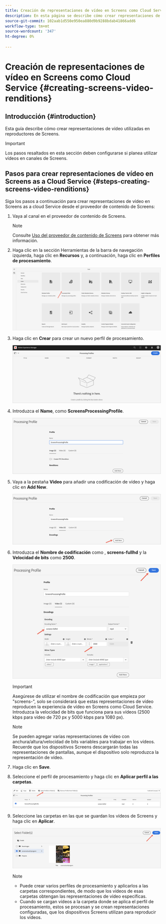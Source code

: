 ```yaml
---
title: Creación de representaciones de vídeo en Screens como Cloud Service
description: En esta página se describe cómo crear representaciones de vídeo en Screens como Cloud Service.
source-git-commit: 102aab1d550e950ea880d9b9288bdab41866add6
workflow-type: tm+mt
source-wordcount: '347'
ht-degree: 0%

---
```



# Creación de representaciones de vídeo en Screens como Cloud Service {#creating-screens-video-renditions}

## Introducción {#introduction}

Esta guía describe cómo crear representaciones de vídeo utilizadas en reproductores de Screens.

>[!IMPORTANT]
>Los pasos resaltados en esta sección deben configurarse si planea utilizar vídeos en canales de Screens.

## Pasos para crear representaciones de vídeo en Screens as a Cloud Service {#steps-creating-screens-video-renditions}

Siga los pasos a continuación para crear representaciones de vídeo en Screens as a cloud Service desde el proveedor de contenido de Screens:

1. Vaya al canal en el proveedor de contenido de Screens.

   >[!NOTE]
   >Consulte [Uso del proveedor de contenido de Screens](https://experienceleague.adobe.com/docs/experience-manager-cloud-service/screens-as-cloud-service/configure-screens-cloud/using-screens-content-provider.html?lang=en#screens-content-provider) para obtener más información.

1. Haga clic en la sección Herramientas de la barra de navegación izquierda, haga clic en **Recursos** y, a continuación, haga clic en **Perfiles de procesamiento**.

   ![](/help/screens-cloud/assets/configure/screens-cp-3.png)

1. Haga clic en **Crear** para crear un nuevo perfil de procesamiento.

   ![](/help/screens-cloud/assets/configure/screens-video-2.png)

1. Introduzca el **Name**, como **ScreensProcessingProfile**.

   ![](/help/screens-cloud/assets/configure/screens-video-3.png)

1. Vaya a la pestaña **Video** para añadir una codificación de vídeo y haga clic en **Add New**.

   ![](/help/screens-cloud/assets/configure/screens-video-4a.png)

1. Introduzca el **Nombre de codificación** como , **screens-fullhd** y la **Velocidad de bits** como **2500**.

   ![](/help/screens-cloud/assets/configure/screens-video-4.png)

   >[!IMPORTANT]
   >Asegúrese de utilizar el nombre de codificación que empieza por &quot;screens-&quot;, solo se considerará que estas representaciones de vídeo reproducen la experiencia de vídeo en Screens como Cloud Service. Introduzca la velocidad de bits que funciona para sus vídeos (2500 kbps para vídeo de 720 px y 5000 kbps para 1080 px).

   >[!NOTE]
   >Se pueden agregar varias representaciones de vídeo con anchura/altura/velocidad de bits variables para trabajar en los vídeos. Recuerde que los dispositivos Screens descargarán todas las representaciones de pantallas, aunque el dispositivo solo reproduzca la representación de vídeo.

1. Haga clic en **Save**.

1. Seleccione el perfil de procesamiento y haga clic en **Aplicar perfil a las carpetas**.

   ![](/help/screens-cloud/assets/configure/screens-video-5.png)

1. Seleccione las carpetas en las que se guardan los vídeos de Screens y haga clic en **Aplicar**.

   ![](/help/screens-cloud/assets/configure/screens-video-6.png)

   >[!NOTE]
   >* Puede crear varios perfiles de procesamiento y aplicarlos a las carpetas correspondientes, de modo que los vídeos de esas carpetas obtengan las representaciones de vídeo específicas.
   >* Cuando se cargan vídeos a la carpeta donde se aplica el perfil de procesamiento, estos se procesan y se crean representaciones configuradas, que los dispositivos Screens utilizan para reproducir los vídeos.


